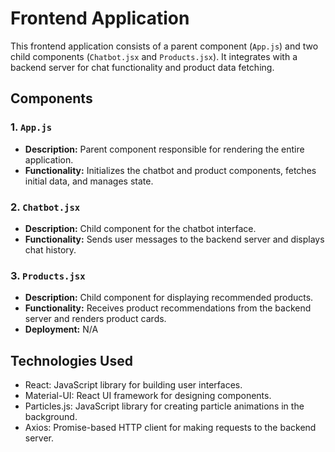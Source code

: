 # Frontend Application

This frontend application consists of a parent component (`App.js`) and two child components (`Chatbot.jsx` and `Products.jsx`). It integrates with a backend server for chat functionality and product data fetching.

## Components

### 1. `App.js`

- **Description:** Parent component responsible for rendering the entire application.
- **Functionality:** Initializes the chatbot and product components, fetches initial data, and manages state.
 

### 2. `Chatbot.jsx`

- **Description:** Child component for the chatbot interface.
- **Functionality:** Sends user messages to the backend server and displays chat history.
 

### 3. `Products.jsx`

- **Description:** Child component for displaying recommended products.
- **Functionality:** Receives product recommendations from the backend server and renders product cards.
- **Deployment:** N/A

 
 

## Technologies Used

- React: JavaScript library for building user interfaces.
- Material-UI: React UI framework for designing components.
- Particles.js: JavaScript library for creating particle animations in the background.
- Axios: Promise-based HTTP client for making requests to the backend server.
